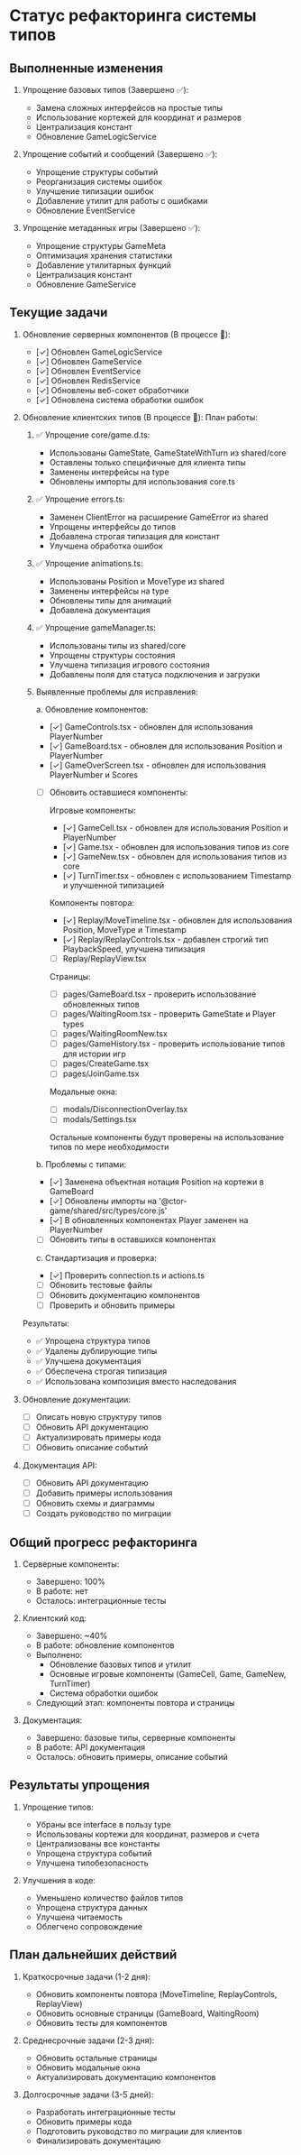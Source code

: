 # Статус рефакторинга системы типов

## Выполненные изменения

1. Упрощение базовых типов (Завершено ✅):
   - Замена сложных интерфейсов на простые типы
   - Использование кортежей для координат и размеров
   - Централизация констант
   - Обновление GameLogicService

2. Упрощение событий и сообщений (Завершено ✅):
   - Упрощение структуры событий
   - Реорганизация системы ошибок
   - Улучшение типизации ошибок
   - Добавление утилит для работы с ошибками
   - Обновление EventService

3. Упрощение метаданных игры (Завершено ✅):
   - Упрощение структуры GameMeta
   - Оптимизация хранения статистики
   - Добавление утилитарных функций
   - Централизация констант
   - Обновление GameService

## Текущие задачи

1. Обновление серверных компонентов (В процессе 🔄):
   - [✓] Обновлен GameLogicService
   - [✓] Обновлен GameService
   - [✓] Обновлен EventService
   - [✓] Обновлен RedisService
   - [✓] Обновлены веб-сокет обработчики
   - [✓] Обновлена система обработки ошибок

2. Обновление клиентских типов (В процессе 🔄):
   План работы:
   1. ✅ Упрощение core/game.d.ts:
      - Использованы GameState, GameStateWithTurn из shared/core
      - Оставлены только специфичные для клиента типы
      - Заменены интерфейсы на type
      - Обновлены импорты для использования core.ts
   
   2. ✅ Упрощение errors.ts:
      - Заменен ClientError на расширение GameError из shared
      - Упрощены интерфейсы до типов
      - Добавлена строгая типизация для констант
      - Улучшена обработка ошибок

   3. ✅ Упрощение animations.ts:
      - Использованы Position и MoveType из shared
      - Заменены интерфейсы на type
      - Обновлены типы для анимаций
      - Добавлена документация

   4. ✅ Упрощение gameManager.ts:
      - Использованы типы из shared/core
      - Упрощены структуры состояния
      - Улучшена типизация игрового состояния
      - Добавлены поля для статуса подключения и загрузки

   5. Выявленные проблемы для исправления:
      
      a. Обновление компонентов:
      - [✓] GameControls.tsx - обновлен для использования PlayerNumber
      - [✓] GameBoard.tsx - обновлен для использования Position и PlayerNumber
      - [✓] GameOverScreen.tsx - обновлен для использования PlayerNumber и Scores
      - [ ] Обновить оставшиеся компоненты:
        
        Игровые компоненты:
        - [✓] GameCell.tsx - обновлен для использования Position и PlayerNumber
        - [✓] Game.tsx - обновлен для использования типов из core
        - [✓] GameNew.tsx - обновлен для использования типов из core
        - [✓] TurnTimer.tsx - обновлен с использованием Timestamp и улучшенной типизацией
        
        Компоненты повтора:
        - [✓] Replay/MoveTimeline.tsx - обновлен для использования Position, MoveType и Timestamp
        - [✓] Replay/ReplayControls.tsx - добавлен строгий тип PlaybackSpeed, улучшена типизация
        - [ ] Replay/ReplayView.tsx
        
        Страницы:
        - [ ] pages/GameBoard.tsx - проверить использование обновленных типов
        - [ ] pages/WaitingRoom.tsx - проверить GameState и Player types
        - [ ] pages/WaitingRoomNew.tsx
        - [ ] pages/GameHistory.tsx - проверить использование типов для истории игр
        - [ ] pages/CreateGame.tsx
        - [ ] pages/JoinGame.tsx
        
        Модальные окна:
        - [ ] modals/DisconnectionOverlay.tsx
        - [ ] modals/Settings.tsx
        
        Остальные компоненты будут проверены на использование типов по мере необходимости

      b. Проблемы с типами:
      - [✓] Заменена объектная нотация Position на кортежи в GameBoard
      - [✓] Обновлены импорты на '@ctor-game/shared/src/types/core.js'
      - [✓] В обновленных компонентах Player заменен на PlayerNumber
      - [ ] Обновить типы в оставшихся компонентах
      
      c. Стандартизация и проверка:
      - [✓] Проверить connection.ts и actions.ts
      - [ ] Обновить тестовые файлы
      - [ ] Обновить документацию компонентов
      - [ ] Проверить и обновить примеры

   Результаты:
   - ✅ Упрощена структура типов
   - ✅ Удалены дублирующие типы
   - ✅ Улучшена документация
   - ✅ Обеспечена строгая типизация
   - ✅ Использована композиция вместо наследования

3. Обновление документации:
   - [ ] Описать новую структуру типов
   - [ ] Обновить API документацию
   - [ ] Актуализировать примеры кода
   - [ ] Обновить описание событий

4. Документация API:
   - [ ] Обновить API документацию
   - [ ] Добавить примеры использования
   - [ ] Обновить схемы и диаграммы
   - [ ] Создать руководство по миграции

## Общий прогресс рефакторинга

1. Серверные компоненты:
   - Завершено: 100%
   - В работе: нет
   - Осталось: интеграционные тесты

2. Клиентский код:
   - Завершено: ~40%
   - В работе: обновление компонентов
   - Выполнено:
     * Обновление базовых типов и утилит
     * Основные игровые компоненты (GameCell, Game, GameNew, TurnTimer)
     * Система обработки ошибок
   - Следующий этап: компоненты повтора и страницы

3. Документация:
   - Завершено: базовые типы, серверные компоненты
   - В работе: API документация
   - Осталось: обновить примеры, описание событий

## Результаты упрощения

1. Упрощение типов:
   - Убраны все interface в пользу type
   - Использованы кортежи для координат, размеров и счета
   - Централизованы все константы
   - Упрощена структура событий
   - Улучшена типобезопасность

2. Улучшения в коде:
   - Уменьшено количество файлов типов
   - Упрощена структура данных
   - Улучшена читаемость
   - Облегчено сопровождение

## План дальнейших действий

1. Краткосрочные задачи (1-2 дня):
   - Обновить компоненты повтора (MoveTimeline, ReplayControls, ReplayView)
   - Обновить основные страницы (GameBoard, WaitingRoom)
   - Обновить тесты для компонентов

2. Среднесрочные задачи (2-3 дня):
   - Обновить остальные страницы
   - Обновить модальные окна
   - Актуализировать документацию компонентов

3. Долгосрочные задачи (3-5 дней):
   - Разработать интеграционные тесты
   - Обновить примеры кода
   - Подготовить руководство по миграции для клиентов
   - Финализировать документацию